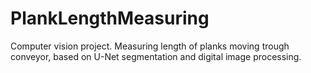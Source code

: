 # PlankLengthMeasuring
Computer vision project. Measuring length of planks moving trough conveyor, based on U-Net segmentation and digital image processing.
